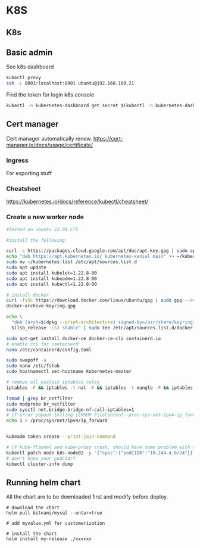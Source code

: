 # K8S


## K8s

## Basic admin

See k8s dashboard

```bash
kubectl proxy
ssh -L 8001:localhost:8001 ubuntu@192.168.100.21
```

Find the token for login k8s console
```bash
kubectl -n kubernetes-dashboard get secret $(kubectl -n kubernetes-dashboard get sa/admin-user -o jsonpath="{.secrets[0].name}") -o go-template="{{.data.token | base64decode}}"
```

## Cert manager

Cert manager automatically renew.
https://cert-manager.io/docs/usage/certificate/

### Ingress

For exporting stuff

### Cheatsheet

https://kubernetes.io/docs/reference/kubectl/cheatsheet/


### Create a new worker node

```bash
#Tested on ubuntu 22.04 LTS

#install the following

curl -s https://packages.cloud.google.com/apt/doc/apt-key.gpg | sudo apt-key add
echo "deb https://apt.kubernetes.io/ kubernetes-xenial main" >> ~/kubernetes.list
sudo mv ~/kubernetes.list /etc/apt/sources.list.d
sudo apt update
sudo apt install kubelet=1.22.8-00
sudo apt install kubeadm=1.22.8-00
sudo apt install kubectl=1.22.8-00

# install docker
curl -fsSL https://download.docker.com/linux/ubuntu/gpg | sudo gpg --dearmor -o /usr/share/keyrings/
docker-archive-keyring.gpg

echo \
  "deb [arch=$(dpkg --print-architecture) signed-by=/usr/share/keyrings/docker-archive-keyring.gpg] https://download.docker.com/linux/ubuntu \
  $(lsb_release -cs) stable" | sudo tee /etc/apt/sources.list.d/docker.list > /dev/null

sudo apt-get install docker-ce docker-ce-cli containerd.io
# enable cri for containerd
nano /etc/containerd/config.toml

sudo swapoff -a
sudo nano /etc/fstab
sudo hostnamectl set-hostname kubernetes-master

# remove all useless iptables rules
iptables -F && iptables -t nat -F && iptables -t mangle -F && iptables -X

lsmod | grep br_netfilter
sudo modprobe br_netfilter
sudo sysctl net.bridge.bridge-nf-call-iptables=1
# if error popout telling [ERROR FileContent--proc-sys-net-ipv4-ip_forward]: /proc/sys/net/ipv4/ip_forward contents are not set to 1, run this
echo 1 > /proc/sys/net/ipv4/ip_forward


kubeadm token create --print-join-command

# if kube-flannel and kube-proxy crash, should have some problem with cidr
kubectl patch node k8s-node02 -p '{"spec":{"podCIDR":"10.244.4.0/24"}}'
# don't know your podcidr?
kubectl cluster-info dump
```


## Running helm chart

All the chart are to be downloaded first and modify before deploy.

```
# download the chart
helm pull bitnami/mysql --untar=true

# add myvalue.yml for customerization

# install the chart
helm install my-release ./xxxxxx
```
